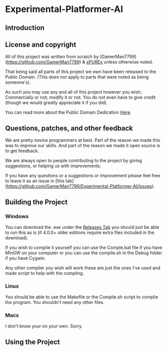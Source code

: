 # Experimental-Platformer-AI

## Introduction



## License and copyright

All of this project was written from scratch by [GamerMan7799] (https://github.com/GamerMan7799) & [xPUREx](https://github.com/xPUREx) unless otherwise noted.

That being said all parts of this project we own have been released to the Public Domain. (This does not apply to parts that were noted as being someone's). 

As such you may use any and all of this project however you wish; Commercially or not; modify it or not. You do not even have to give credit (though we would greatly appreciate it if you did).

You can read more about the Public Domain Dedication [Here](http://unlicense.org/).

## Questions, patches, and other feedback

We are pretty novice programmers at best. Part of the reason we made this was to improve our skills. And part of the reason we made it open source is to get feedback.

We are always open to people contributing to the project by giving suggestions, or helping us with improvements. 

If you have any questions or a suggestions or improvement please feel free to leave it as an issue in [this tab] (https://github.com/GamerMan7799/Experimental-Platformer-AI/issues).

## Building the Project

### Windows

You can download the .exe under the [Releases Tab](https://github.com/GamerMan7799/Experimental-Platformer-AI/releases) you should just be able to run this as is (if 4.0.0+ older editions require extra files included in the download).

If you wish to complie it yourself you can use the Comple.bat file if you have MinGW on your computer or you can use the complie.sh in the Debug folder if you have Cygwin.

Any other complier you wish will work these are just the ones I've used and made script to help with the compling.
	
### Linux

You should be able to use the Makefile or the Complie.sh script to complie the program. You shouldn't need any other files.

### Macs

I don't know your on your own. Sorry.

## Using the Project




